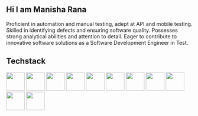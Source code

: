 ##  Hi I am Manisha Rana
Proficient in automation and manual testing, adept at
API and mobile testing. Skilled in identifying defects
and ensuring software quality. Possesses strong
analytical abilities and attention to detail. Eager to
contribute to innovative software solutions as a
Software Development Engineer in Test.
## Techstack 
<img src="https://user-images.githubusercontent.com/25181517/184103699-d1b83c07-2d83-4d99-9a1e-83bd89e08117.png" height = "50px" width = "50px">
<img src="https://user-images.githubusercontent.com/25181517/184117353-4b437677-c4bb-4f4c-b448-af4920576732.png" height = "50px" width = "50px">
<img src="https://user-images.githubusercontent.com/68279555/200387386-276c709f-380b-46cc-81fd-f292985927a8.png" height = "50px" width = "50px">
<img src="https://user-images.githubusercontent.com/25181517/117207242-07d5a700-adf4-11eb-975e-be04e62b984b.png" height = "50px" width = "50px">
<img src="https://user-images.githubusercontent.com/25181517/117533873-484d4480-afef-11eb-9fad-67c8605e3592.png" height = "50px" width = "50px">
<img src="https://user-images.githubusercontent.com/25181517/117201156-9a724800-adec-11eb-9a9d-3cd0f67da4bc.png" height = "50px" width = "50px">
<img src="https://user-images.githubusercontent.com/25181517/117201470-f6d56780-adec-11eb-8f7c-e70e376cfd07.png" height = "50px" width = "50px">
<img src="https://user-images.githubusercontent.com/25181517/117447155-6a868a00-af3d-11eb-9cfe-245df15c9f3f.png" height = "50px" width = "50px">
<img src="https://user-images.githubusercontent.com/25181517/183912952-83784e94-629d-4c34-a961-ae2ae795b662.png" height = "50px" width = "50px">
<img src="https://user-images.githubusercontent.com/25181517/192108891-d86b6220-e232-423a-bf5f-90903e6887c3.png" height = "50px" width = "50px">
<img src="https://user-images.githubusercontent.com/25181517/192109061-e138ca71-337c-4019-8d42-4792fdaa7128.png" height = "50px" width = "50px"> 

<!---
Manisha-Rana12/Manisha-Rana12 is a ✨ special ✨ repository because its `README.md` (this file) appears on your GitHub profile.
You can click the Preview link to take a look at your changes.
--->
